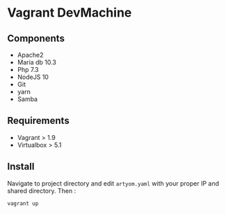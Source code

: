 # Vagrant DevMachine

## Components

* Apache2
* Maria db 10.3
* Php 7.3
* NodeJS 10
* Git
* yarn
* Samba 

## Requirements

* Vagrant > 1.9
* Virtualbox > 5.1

## Install

Navigate to project directory and edit `artyom.yaml` with your proper IP and shared directory. Then :

 `vagrant up`
 
